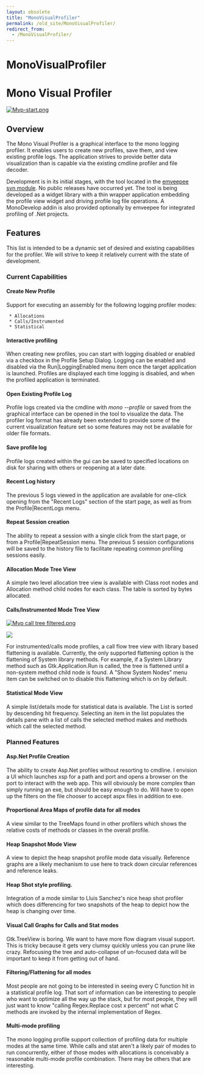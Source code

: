 ```yaml
---
layout: obsolete
title: "MonoVisualProfiler"
permalink: /old_site/MonoVisualProfiler/
redirect_from:
  - /MonoVisualProfiler/
---
```


MonoVisualProfiler
==================

Mono Visual Profiler
====================

[![Mvp-start.png]({{site.github.url}}/old_site/images/0/0e/Mvp-start.png)]({{site.github.url}}/old_site/images/0/0e/Mvp-start.png)

Overview
--------

The Mono Visual Profiler is a graphical interface to the mono logging profiler. It enables users to create new profiles, save them, and view existing profile logs. The application strives to provide better data visualization than is capable via the existing cmdline profiler and file decoder.

Development is in its initial stages, with the tool located in the [emveepee svn module](http://anonsvn.mono-project.com/viewvc/trunk/emveepee/). No public releases have occurred yet. The tool is being developed as a widget library with a thin wrapper application embedding the profile view widget and driving profile log file operations. A MonoDevelop addin is also provided optionally by emveepee for integrated profiling of .Net projects.

Features
--------

This list is intended to be a dynamic set of desired and existing capabilities for the profiler. We will strive to keep it relatively current with the state of development.

### Current Capabilities

#### Create New Profile

Support for executing an assembly for the following logging profiler modes:

     * Allocations
     * Calls/Instrumented
     * Statistical

#### Interactive profiling

When creating new profiles, you can start with logging disabled or enabled via a checkbox in the Profile Setup Dialog. Logging can be enabled and disabled via the Run|LoggingEnabled menu item once the target application is launched. Profiles are displayed each time logging is disabled, and when the profiled application is terminated.

#### Open Existing Profile Log

Profile logs created via the cmdline with *mono --profile* or saved from the graphical interface can be opened in the tool to visualize the data. The profiler log format has already been extended to provide some of the current visualization feature set so some features may not be available for older file formats.

#### Save profile log

Profile logs created within the gui can be saved to specified locations on disk for sharing with others or reopening at a later date.

#### Recent Log history

The previous 5 logs viewed in the application are available for one-click opening from the "Recent Logs" section of the start page, as well as from the Profile|RecentLogs menu.

#### Repeat Session creation

The ability to repeat a session with a single click from the start page, or from a Profile|RepeatSession menu. The previous 5 session configurations will be saved to the history file to facilitate repeating common profiling sessions easily.

#### Allocation Mode Tree View

A simple two level allocation tree view is available with Class root nodes and Allocation method child nodes for each class. The table is sorted by bytes allocated.

#### Calls/Instrumented Mode Tree View

[![Mvp call tree filtered.png]({{site.github.url}}/old_site/images/9/92/Mvp_call_tree_filtered.png)]({{site.github.url}}/old_site/images/9/92/Mvp_call_tree_filtered.png)

[![](/skins/common/images/magnify-clip.png)]({{site.github.url}}/old_site/images/9/92/Mvp_call_tree_filtered.png "Enlarge")

For instrumented/calls mode profiles, a call flow tree view with library based flattening is available. Currently, the only supported flattening option is the flattening of System library methods. For example, if a System Library method such as Gtk.Application.Run is called, the tree is flattened until a non-system method child node is found. A "Show System Nodes" menu item can be switched on to disable this flattening which is on by default.

#### Statistical Mode View

A simple list/details mode for statistical data is available. The List is sorted by descending hit frequency. Selecting an item in the list populates the details pane with a list of calls the selected method makes and methods which call the selected method.

### Planned Features

#### Asp.Net Profile Creation

The ability to create Asp.Net profiles without resorting to cmdline. I envision a UI which launches xsp for a path and port and opens a browser on the port to interact with the web app. This will obviously be more complex than simply running an exe, but should be easy enough to do. Will have to open up the filters on the file chooser to accept aspx files in addition to exe.

#### Proportional Area Maps of profile data for all modes

A view similar to the TreeMaps found in other profilers which shows the relative costs of methods or classes in the overall profile.

#### Heap Snapshot Mode View

A view to depict the heap snapshot profile mode data visually. Reference graphs are a likely mechanism to use here to track down circular references and reference leaks.

#### Heap Shot style profiling.

Integration of a mode similar to Lluis Sanchez's nice heap shot profiler which does differencing for two snapshots of the heap to depict how the heap is changing over time.

#### Visual Call Graphs for Calls and Stat modes

Gtk.TreeView is boring. We want to have more flow diagram visual support. This is tricky because it gets very clumsy quickly unless you can prune like crazy. Refocusing the tree and auto-collapse of un-focused data will be important to keep it from getting out of hand.

#### Filtering/Flattening for all modes

Most people are not going to be interested in seeing every C function hit in a statistical profile log. That sort of information can be interesting to people who want to optimize all the way up the stack, but for most people, they will just want to know "calling Regex.Replace cost x percent" not what C methods are invoked by the internal implementation of Regex.

#### Multi-mode profiling

The mono logging profile support collection of profiling data for multiple modes at the same time. While calls and stat aren't a likely pair of modes to run concurrently, either of those modes with allocations is conceivably a reasonable multi-mode profile combination. There may be others that are interesting.

